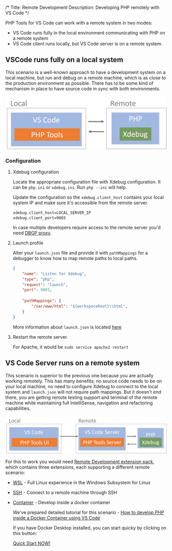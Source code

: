 /*
Title: Remote Development
Description: Developing PHP remotely with VS Code
*/

PHP Tools for VS Code can work with a remote system in two modes:

 - VS Code runs fully in the local environment communicating with PHP on a remote system
 - VS Code client runs locally, but VS Code server is on a remote system.

## VSCode runs fully on a local system

This scenario is a well-known approach to have a development system on a local machine, but run and debug on a remote machine, which is as close to the production environment as possible. There has to be some kind of mechanism in place to have source code in sync with both environments.

![Schema remote legacy](imgs/schema-legacy-remote.png)

### Configuration

1. Xdebug configuration

   Locate the appropriate configuration file with Xdebug configuration. It can be `php.ini` or `xdebug.ini`. Run `php --ini` will help.

   Update the configuration so the `xdebug.client_host` contains your local system IP and make sure it's accessible from the remote server.

   ```
   xdebug.client_host=LOCAL_SERVER_IP
   xdebug.client_port=9003
   ```

   In case multiple developers require access to the remote server you'd need [DBGP proxy](dbgp-proxy).

2. Launch profile

   Alter your `launch.json` file and provide it with `pathMappings` for a debugger to know how to map remote paths to local paths. 

    ```json
    {
        "name": "Listen for Xdebug",
        "type": "php",
        "request": "launch",
        "port": 9003,

        "pathMappings": {
            "/var/www/html": "${workspaceRoot}\\html",
        }
    }
    ```

    More information about `launch.json` is located [here](launch-json)

3. Restart the remote server. 

    For Apache, it would be `sudo service apache2 restart`

## VS Code Server runs on a remote system

This scenario is superior to the previous one because you are actually working remotely. This has many benefits; no source code needs to be on your local machine, no need to configure Xdebug to connect to the local system and `launch.json` will not require path mappings. But it doesn't end there, you are getting remote testing support and terminal of the remote machine while maintaining full IntelliSense, navigation and refactoring capabilities.

![Schema remote legacy](imgs/schema-remote.png)

For this to work you would need [Remote Development extension pack](https://aka.ms/vscode-remote/download/extension), which contains three extensions, each supporting a different remote scenario:

- [WSL](https://aka.ms/vscode-remote/download/wsl) - Full Linux experience in the Windows Subsystem for Linux
- [SSH](https://aka.ms/vscode-remote/download/ssh) - Connect to a remote machine through SSH
- [Container](https://aka.ms/vscode-remote/download/containers) - Develop inside a docker container
   
   We've prepared detailed tutorial for this scenario - [How to develop PHP inside a Docker Container using VS Code](https://blog.devsense.com/2022/develop-php-in-docker)

   If you have Docker Desktop installed, you can start quicky by clicking on this button:
    <div>
    <a class="btn btn-primary" href="vscode://ms-vscode-remote.remote-containers/cloneInVolume?url=https://github.com/DEVSENSE/vscode-remote-sample-php">Quick Start NOW!</a>
    </div>

